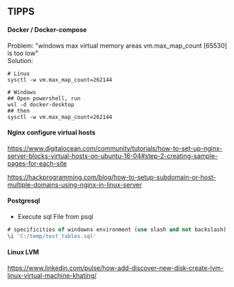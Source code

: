 ## TIPPS
#### Docker / Docker-compose
Problem: "windows max virtual memory areas vm.max_map_count [65530] is too low"  
Solution:
```shell
# Linux
sysctl -w vm.max_map_count=262144

# Windows
## Open powershell, run
wsl -d docker-desktop
## then
sysctl -w vm.max_map_count=262144
```

#### Nginx configure virtual hosts
https://www.digitalocean.com/community/tutorials/how-to-set-up-nginx-server-blocks-virtual-hosts-on-ubuntu-16-04#step-2-creating-sample-pages-for-each-site

https://hackprogramming.com/blog/how-to-setup-subdomain-or-host-multiple-domains-using-nginx-in-linux-server

#### Postgresql
- Execute sql File from psql
```sql
# specificities of windowns environment (use slash and not backslash)
\i 'C:/temp/test_tables.sql'
```
#### Linux LVM
https://www.linkedin.com/pulse/how-add-discover-new-disk-create-lvm-linux-virtual-machine-khating/
